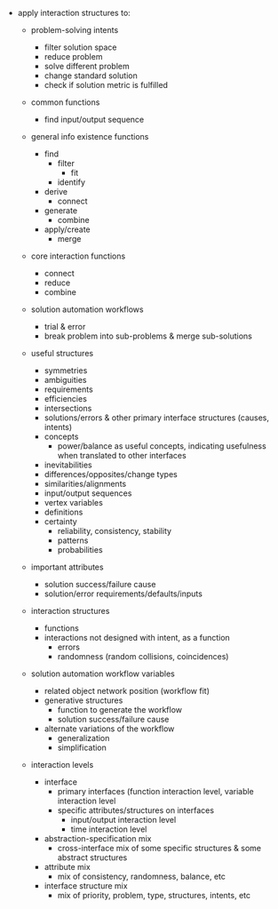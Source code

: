 - apply interaction structures to:

	- problem-solving intents
		- filter solution space
		- reduce problem
		- solve different problem
		- change standard solution
		- check if solution metric is fulfilled

	- common functions
		- find input/output sequence

	- general info existence functions
		- find
			- filter
				- fit
			- identify
		- derive
			- connect
		- generate
			- combine
		- apply/create
			- merge

	- core interaction functions
		- connect
		- reduce
		- combine

	- solution automation workflows
		- trial & error
		- break problem into sub-problems & merge sub-solutions

	- useful structures
		- symmetries
		- ambiguities
		- requirements
		- efficiencies
		- intersections
		- solutions/errors & other primary interface structures (causes, intents)
		- concepts
			- power/balance as useful concepts, indicating usefulness when translated to other interfaces
		- inevitabilities
		- differences/opposites/change types
		- similarities/alignments
		- input/output sequences
		- vertex variables
		- definitions
		- certainty
			- reliability, consistency, stability
			- patterns
			- probabilities

	- important attributes 
		- solution success/failure cause
		- solution/error requirements/defaults/inputs

	- interaction structures
		- functions
		- interactions not designed with intent, as a function
			- errors
			- randomness (random collisions, coincidences)

	- solution automation workflow variables
		- related object network position (workflow fit)
		- generative structures
			- function to generate the workflow
			- solution success/failure cause
		- alternate variations of the workflow
			- generalization
			- simplification

    - interaction levels
    	- interface
    		- primary interfaces (function interaction level, variable interaction level
    		- specific attributes/structures on interfaces
    			- input/output interaction level
    			- time interaction level
    	- abstraction-specification mix
    		- cross-interface mix of some specific structures & some abstract structures
    	- attribute mix
    		- mix of consistency, randomness, balance, etc
    	- interface structure mix
    		- mix of priority, problem, type, structures, intents, etc